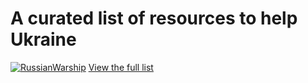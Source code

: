 # A curated list of resources to help Ukraine

[![RussianWarship](https://raw.githubusercontent.com/vshymanskyy/StandWithUkraine/main/badges/RussianWarship.svg)](https://uahelp.me)
[View the full list](https://github.com/IgorVaryvoda/Help-Ukraine/blob/main/src/help/README.md)
